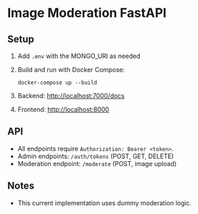 # Image Moderation FastAPI

## Setup

1. Add `.env` with the MONGO_URI as needed
2. Build and run with Docker Compose:

   ```
   docker-compose up --build
   ```

3. Backend: [http://localhost:7000/docs](http://localhost:7000/docs)
4. Frontend: [http://localhost:8000](http://localhost:8000)

## API

- All endpoints require `Authorization: Bearer <token>`.
- Admin endpoints: `/auth/tokens` (POST, GET, DELETE)
- Moderation endpoint: `/moderate` (POST, image upload)

## Notes

- This current implementation uses dummy moderation logic.
<!-- - Testing auth token: E0aWmcwL_MqUAEIm0Ug-PqveUMqIPlYImiFLO2ms7VA -->